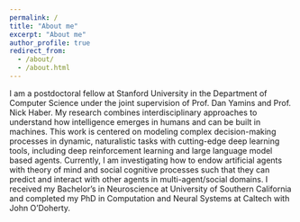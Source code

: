 ```yaml
---
permalink: /
title: "About me"
excerpt: "About me"
author_profile: true
redirect_from: 
  - /about/
  - /about.html
---
```


I am a postdoctoral fellow at Stanford University in the Department of Computer Science under the joint supervision of Prof. Dan Yamins and Prof. Nick Haber. My research combines interdisciplinary approaches to understand how intelligence emerges in humans and can be built in machines. This work is centered on modeling complex decision-making processes in dynamic, naturalistic tasks with cutting-edge deep learning tools, including deep reinforcement learning and large language model based agents. Currently, I am investigating how to endow artificial agents with theory of mind and social cognitive processes such that they can predict and interact with other agents in multi-agent/social domains. I received my Bachelor’s in Neuroscience at University of Southern California and completed my PhD in Computation and Neural Systems at Caltech with John O’Doherty.
